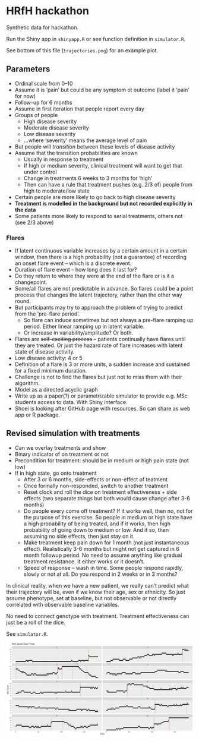 

# HRfH hackathon

Synthetic data for hackathon.

Run the Shiny app in `shinyapp.R` or see function definition in
`simulator.R`.

See bottom of this file (`trajectories.png`) for an example plot.

## Parameters

- Ordinal scale from 0–10
- Assume it is ‘pain’ but could be any symptom ot outcome (label it
  ‘pain’ for now)
- Follow-up for 6 months
- Assume in first iteration that people report every day
- Groups of people
  - High disease severity
  - Moderate disease severity
  - Low disease severity
  - …where ‘severity’ means the average level of pain
- But people will *transition* between these levels of disease activity
- Assume that the transition probabilities are known
  - Usually in response to treatment
  - If high or medium severity, clinical treatment will want to get that
    under control
  - Change in treatments 6 weeks to 3 months for ‘high’
  - Then can have a rule that treatment pushes (e.g. 2/3 of) people from
    high to moderate/low state
- Certain people are more likely to go back to high disease severity
- **Treatment is modelled in the background but not recorded explicitly
  in the data**
- Some patients more likely to respond to serial treatments, others not
  (see 2/3 above)

### Flares

- If latent continuous variable increases by a certain amount in a
  certain window, then there is a high probability (not a guarantee) of
  recording an onset flare event – which is a discrete event.
- Duration of flare event – how long does it last for?
- Do they return to where they were at the end of the flare or is it a
  changepoint.
- Some/all flares are not predictable in advance. So flares could be a
  point process that changes the latent trajectory, rather than the
  other way round.
- But participants may try to approach the problem of trying to predict
  from the ‘pre-flare period’.
  - So flare can induce sometimes but not always a pre-flare ramping up
    period. Either linear ramping up in latent variable.
  - Or increase in variability/amplitude? Or both.
- Flares are ~~self-exciting process~~ – patients continually have
  flares until they are treated. Or just the hazard rate of flare
  increases with latent state of disease activity.
- Low disease activity: 4 or 5
- Definition of a flare is 3 or more units, a sudden increase and
  sustained for a fixed minimum duration.
- Challenge is not to find the flares but just not to miss them with
  their algorithm.
- Model as a directed acyclic graph
- Write up as a paper(?) or parametrizable simulator to provide e.g. MSc
  students access to data. With Shiny interface.
- Shoei is looking after GitHub page with resources. So can share as web
  app or R package.

## Revised simulation with treatments

- Can we overlay treatments and show
- Binary indicator of on treatment or not
- Precondition for treatment: should be in medium or high pain state
  (not low)
- If in high state, go onto treatment
  - After 3 or 6 months, side-effects or non-effect of teatment
  - Once formally non-responded, switch to another treatment
  - Reset clock and roll the dice on treatment effectiveness + side
    effects (two separate things but both would cause change after 3-6
    months)
  - Do people every come off treatment? If it works well, then no, not
    for the purpose of this exercise. So people in medium or high state
    have a high probability of being treated, and if it works, then high
    probability of going down to medium or low. And if so, then assuming
    no side effects, then just stay on it.
  - Make treatment keep pain down for 1 month (not just instantaneous
    effect). Realistically 3-6 months but might not get captured in 6
    month followup period. No need to assume anything like gradual
    treatment resistance. It either works or it doesn’t.
  - Speed of response – wash in time. Some people respond rapidly,
    slowly or not at all. Do you respond in 2 weeks or in 3 months?

In clinical reality, when we have a new patient, we really can’t predict
what their trajectory will be, even if we know their age, sex or
ethnicity. So just assume phenotype, set at baseline, but not observable
or not directly correlated with observable baseline variables.

No need to connect genotype with treatment. Treatment effectiveness can
just be a roll of the dice.

See `simulator.R`.

![Trajectories](trajectories.png)
